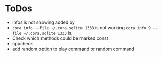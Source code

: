 ToDos
======

* infos is not showing added by
* `cora info --file ~/.cora.sqlite 1333` is not working
  `cora info 9 --file ~/.cora.sqlite 1333` is.
* Check which methods could be marked const
* cppcheck
* add random option to play command or random command
